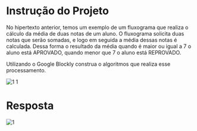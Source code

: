 # **Instrução do Projeto**
No hipertexto anterior, temos um exemplo de um fluxograma que realiza o cálculo da média de duas notas de um aluno. O fluxograma solicita duas notas que serão somadas, 
e logo em seguida a média dessas notas é calculada. Dessa forma o resultado da média quando é maior ou igual a 7 o aluno está APROVADO, quando menor que 7 o aluno 
está REPROVADO.

Utilizando o Google Blockly construa o algoritmos que realiza esse processamento.

![1 1](https://github.com/Kimitayo/softex_formacao_acelerada_backend/assets/84105466/8a6b9d54-994d-44c9-b5c3-43a5bcc40ca7)


# **Resposta**

![1](https://github.com/Kimitayo/softex_formacao_acelerada_backend/assets/84105466/8415f53c-b648-40d0-9b5e-0785d6da60e2)
